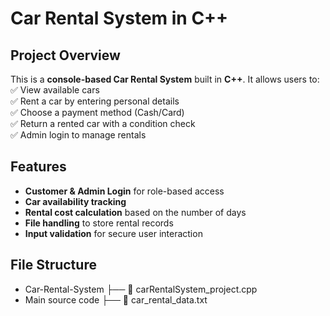 # Car Rental System in C++  

## Project Overview  
This is a **console-based Car Rental System** built in **C++**. It allows users to:  
✅ View available cars  
✅ Rent a car by entering personal details  
✅ Choose a payment method (Cash/Card)  
✅ Return a rented car with a condition check  
✅ Admin login to manage rentals  

## Features  
- **Customer & Admin Login** for role-based access  
- **Car availability tracking**  
- **Rental cost calculation** based on the number of days  
- **File handling** to store rental records  
- **Input validation** for secure user interaction  

## File Structure  
- Car-Rental-System ├── 📄 carRentalSystem_project.cpp
- Main source code ├── 📄 car_rental_data.txt
